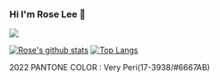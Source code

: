 ### Hi I'm Rose Lee 👋

<!--
**Rose4tune/rose4tune** is a ✨ _special_ ✨ repository because its `README.md` (this file) appears on your GitHub profile.

Here are some ideas to get you started:

- 🔭 I’m currently working on ...
- 🌱 I’m currently learning ...
- 👯 I’m looking to collaborate on ...
- 🤔 I’m looking for help with ...
- 💬 Ask me about ...
- 📫 How to reach me: ...
- 😄 Pronouns: ...
- ⚡ Fun fact: ...
- 
90,fdf7c3,6667AB,6667AB
6667AB
434547
-->

<!--[![Hits](https://hits.seeyoufarm.com/api/count/incr/badge.svg?url=https://github.com/Rose4tune&count_bg=%23FDF7C3&title_bg=%23F8E00E&icon=apachecloudstack.svg&icon_color=%23434547&title=hits&edge_flat=false)](https://hits.seeyoufarm.com)-->
<a href="https://github.com/Rose4tune"><img src="https://hits.seeyoufarm.com/api/count/incr/badge.svg?url=https://github.com/Rose4tune&count_bg=%236667AB&title_bg=%236667AB&icon=apachecloudstack.svg&icon_color=%23434547&title=hits&edge_flat=false"/></a>

[![Rose's github stats](https://github-readme-stats.vercel.app/api?username=Rose&count_private=true&custom_title=Rose's_Stats&bg_color=90,fdf7c3,6667AB,6667AB&title_color=434547&text_color=ffffff&show_icons=true&icon_color=ffffff)](https://github.com/anuraghazra/github-readme-stats)
[![Top Langs](https://github-readme-stats.vercel.app/api/top-langs/?username=Rose&layout=compact&bg_color=90,fdf7c3,6667AB&title_color=434547&text_color=#939597)](https://github.com/anuraghazra/github-readme-stats)    
<!-- *2021 PANTONE COLOR : Illuminating(13-0647/#F5DF4D) & Ultimate Gray(17-5104/#939597) -->
2022 PANTONE COLOR : Very Peri(17-3938/#6667AB)
